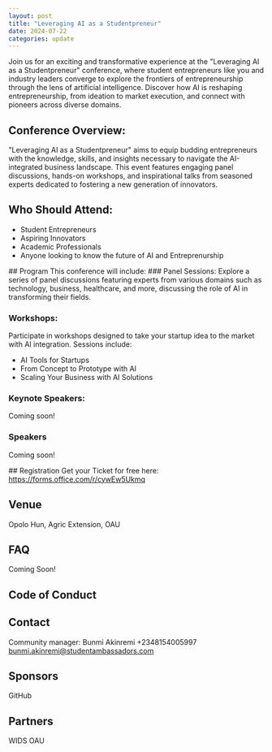 ```yaml
---
layout: post
title: "Leveraging AI as a Studentpreneur"
date: 2024-07-22
categories: update
---
```


Join us for an exciting and transformative experience at the "Leveraging AI as a Studentpreneur" conference, where student entrepreneurs like you and industry leaders converge to explore the frontiers of entrepreneurship through the lens of artificial intelligence. Discover how AI is reshaping entrepreneurship, from ideation to market execution, and connect with pioneers across diverse domains.

## Conference Overview:
"Leveraging AI as a Studentpreneur" aims to equip budding entrepreneurs with the knowledge, skills, and insights necessary to navigate the AI-integrated business landscape. This event features engaging panel discussions, hands-on workshops, and inspirational talks from seasoned experts dedicated to fostering a new generation of innovators.

## Who Should Attend:

- Student Entrepreneurs
- Aspiring Innovators
- Academic Professionals
- Anyone looking to know the future of AI and Entreprenurship

## Program
This conference will include:
### Panel Sessions:
Explore a series of panel discussions featuring experts from various domains such as technology, business, healthcare, and more, discussing the role of AI in transforming their fields.

### Workshops:
Participate in workshops designed to take your startup idea to the market with AI integration. Sessions include:

- AI Tools for Startups
- From Concept to Prototype with AI
- Scaling Your Business with AI Solutions

### Keynote Speakers:
Coming soon!

### Speakers
Coming soon!

## Registration
Get your Ticket for free here: https://forms.office.com/r/cywEw5Ukmq



## Venue
Opolo Hun, Agric Extension, OAU

## FAQ
Coming Soon!

## Code of Conduct

## Contact
Community manager:
Bunmi Akinremi
+2348154005997
bunmi.akinremi@studentambassadors.com

## Sponsors
GitHub

## Partners
WIDS OAU
